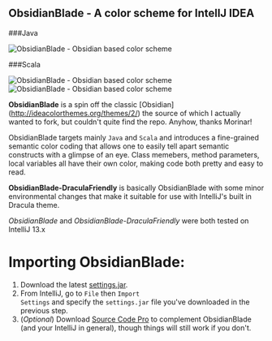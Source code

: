 ObsidianBlade - A color scheme for IntellJ IDEA
-----------------------------------------------

###Java

![ObsidianBlade - Obsidian based color scheme](https://raw2.github.com/staslev/ObsidianBlade/master/screenshots/ObsidianBlade-with-Java-1.png "ObsidianBlade for Java")

###Scala

![ObsidianBlade - Obsidian based color scheme](https://raw2.github.com/staslev/ObsidianBlade/master/screenshots/ObsidianBlade-with-Scala-1.png "ObsidianBlade for Scala")
![ObsidianBlade - Obsidian based color scheme](https://raw2.github.com/staslev/ObsidianBlade/master/screenshots/ObsidianBlade-with-Scala-2.png "ObsidianBlade for Scala")

**ObsidianBlade** is a spin off the classic [Obsidian] (http://ideacolorthemes.org/themes/2/) the source of which I actually wanted to fork, but couldn't quite find the repo. Anyhow, thanks Morinar!

ObsidianBlade targets mainly <code>Java</code> and <code>Scala</code> and introduces a fine-grained semantic color coding that allows one to easily tell apart semantic constructs with a glimpse of an eye. Class memebers, method parameters, local variables all have their own color, making code both pretty and easy to read.

**ObsidianBlade-DraculaFriendly** is basically ObsidianBlade with some minor environmental changes that make it suitable for use with IntelliJ's built in Dracula theme.

*ObsidianBlade* and *ObsidianBlade-DraculaFriendly* were both tested on IntelliJ 13.x

Importing ObsidianBlade:
========================

1.  Download the latest [settings.jar](https://github.com/staslev/ObsidianBlade/raw/master/settings.jar).
2.  From IntelliJ, go to <code>File</code> then <code>Import Settings</code> and specify the <code>settings.jar</code> file you've downloaded in the previous step.
3.  (*Optional*) Download [Source Code Pro]("http://sourceforge.net/projects/sourcecodepro.adobe/files/SourceCodePro_FontsOnly-1.017.zip/download") to complement ObsidianBlade (and your IntelliJ in general), though things will still work if you don't.
